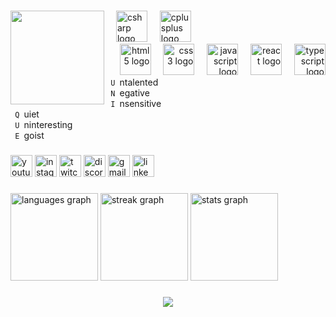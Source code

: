 ###
    
<div>
    <img align="left" height="150" src="https://avatars.mds.yandex.net/i?id=c3ea6fe047b117685fd4f9d8cedd80dc-5434185-images-thumbs&n=13"  />
</div>

<div align="right>
    <img src="https://cdn.jsdelivr.net/gh/devicons/devicon/icons/python/python-original.svg" height="50" alt="python logo"  />
    <img width="12" />
    <img src="https://cdn.jsdelivr.net/gh/devicons/devicon/icons/csharp/csharp-original.svg" height="50" alt="csharp logo"  />
    <img width="12" />
    <img src="https://cdn.jsdelivr.net/gh/devicons/devicon/icons/cplusplus/cplusplus-original.svg" height="50" alt="cplusplus logo"  />
</div>

<div align="right">
    <img src="https://cdn.jsdelivr.net/gh/devicons/devicon/icons/html5/html5-original.svg" height="50" alt="html5 logo"  />
    <img width="12" />
    <img src="https://cdn.jsdelivr.net/gh/devicons/devicon/icons/css3/css3-original.svg" height="50" alt="css3 logo"  />
    <img width="12" />
    <img src="https://cdn.jsdelivr.net/gh/devicons/devicon/icons/javascript/javascript-original.svg" height="50" alt="javascript logo"  />
    <img width="12" />
    <img src="https://cdn.jsdelivr.net/gh/devicons/devicon/icons/react/react-original.svg" height="50" alt="react logo"  />
    <img width="12" />
    <img src="https://cdn.jsdelivr.net/gh/devicons/devicon/icons/typescript/typescript-original.svg" height="50" alt="typescript logo"  />
</div>

<div>
    <code> U </code>ntalented <br>
    <code> N </code>egative <br>
    <code> I </code>nsensitive <br>
    <code> Q </code>uiet <br>
    <code> U </code>ninteresting <br>
    <code> E </code>goist
</div>
  


###



###

<div align="left">
  <img src="https://img.shields.io/static/v1?message=Youtube&logo=youtube&label=&color=FF0000&logoColor=white&labelColor=&style=for-the-badge" height="35" alt="youtube logo"  />
  <img src="https://img.shields.io/static/v1?message=Instagram&logo=instagram&label=&color=E4405F&logoColor=white&labelColor=&style=for-the-badge" height="35" alt="instagram logo"  />
  <img src="https://img.shields.io/static/v1?message=Twitch&logo=twitch&label=&color=9146FF&logoColor=white&labelColor=&style=for-the-badge" height="35" alt="twitch logo"  />
  <img src="https://img.shields.io/static/v1?message=Discord&logo=discord&label=&color=7289DA&logoColor=white&labelColor=&style=for-the-badge" height="35" alt="discord logo"  />
  <img src="https://img.shields.io/static/v1?message=Gmail&logo=gmail&label=&color=D14836&logoColor=white&labelColor=&style=for-the-badge" height="35" alt="gmail logo"  />
  <img src="https://img.shields.io/static/v1?message=LinkedIn&logo=linkedin&label=&color=0077B5&logoColor=white&labelColor=&style=for-the-badge" height="35" alt="linkedin logo"  />
</div>

###

<div align="left">
  <img src="https://github-readme-stats.vercel.app/api/top-langs?username=issamansur&locale=en&hide_title=false&layout=compact&card_width=320&langs_count=10&theme=radical&hide_border=false" height="140" alt="languages graph"  />
  <img src="https://streak-stats.demolab.com?user=issamansur&locale=en&mode=daily&theme=radical&hide_border=false&border_radius=5" height="140" alt="streak graph"  />
  <img src="https://github-readme-stats.vercel.app/api?username=issamansur&hide_title=false&hide_rank=false&show_icons=true&include_all_commits=true&count_private=true&disable_animations=false&theme=radical&locale=en&hide_border=false" height="140" alt="stats graph"  />
</div>

###

<div align="center">
  <img src="https://visitor-badge.laobi.icu/badge?page_id=issamansur.issamansur&right_color=black"  />
</div>



